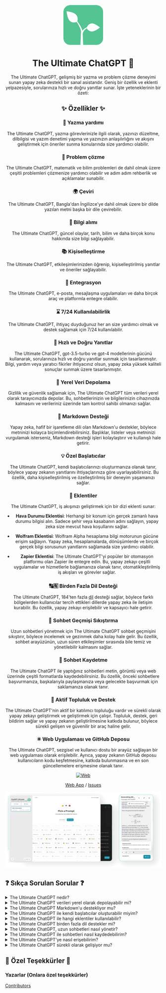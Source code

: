<div align="center">
<img src="./../../docs/images/icon.png" alt="The Ultimate ChatGPT İkonu"/>

<h1 align="center">The Ultimate ChatGPT 🌟</h1>

The Ultimate ChatGPT, gelişmiş bir yazma ve problem çözme deneyimi sunan yapay zeka destekli bir sanal asistandır. Geniş bir özellik ve eklenti yelpazesiyle, sorularınıza hızlı ve doğru yanıtlar sunar. İşte yeteneklerinin bir özeti:

## ✨ Özellikler ✨

### 📝 Yazma yardımı
The Ultimate ChatGPT, yazma görevlerinizle ilgili olarak, yazınızı düzeltme, dilbilgisi ve yazım denetimi yapma ve yazınızın anlaşılırlığını ve akışını geliştirmek için öneriler sunma konularında size yardımcı olabilir.

### 💭 Problem çözme
The Ultimate ChatGPT, matematik ve bilim problemleri de dahil olmak üzere çeşitli problemleri çözmenize yardımcı olabilir ve adım adım rehberlik ve açıklamalar sunabilir.

### 🌍 Çeviri
The Ultimate ChatGPT, Bangla'dan İngilizce'ye dahil olmak üzere bir dilde yazılan metni başka bir dile çevirebilir.

### 📑 Bilgi alımı
The Ultimate ChatGPT, güncel olaylar, tarih, bilim ve daha birçok konu hakkında size bilgi sağlayabilir.

### 📚 Kişiselleştirme
The Ultimate ChatGPT, etkileşimlerinizden öğrenip, kişiselleştirilmiş yanıtlar ve öneriler sağlayabilir.

### 📎 Entegrasyon
The Ultimate ChatGPT, e-posta, mesajlaşma uygulamaları ve daha birçok araç ve platformla entegre olabilir.

### ⌛ 7/24 Kullanılabilirlik
The Ultimate ChatGPT, ihtiyaç duyduğunuz her an size yardımcı olmak ve destek sağlamak için 7/24 kullanılabilir.

### 🚀 Hızlı ve Doğru Yanıtlar

The Ultimate ChatGPT, gpt-3.5-turbo ve gpt-4 modellerinin gücünü kullanarak, sorularınıza hızlı ve doğru yanıtlar sunmak için tasarlanmıştır. Bilgi, yardım veya yaratıcı fikirler ihtiyacınız olsun, yapay zeka yüksek kaliteli sonuçlar sunmak üzere tasarlanmıştır.

### 💾 Yerel Veri Depolama

Gizlilik ve güvenlik sağlamak için, The Ultimate ChatGPT tüm verileri yerel olarak tarayıcınızda depolar. Bu, sohbetlerinizin ve bilgilerinizin cihazınızda kalmasını ve verileriniz üzerinde tam kontrol sahibi olmanızı sağlar.

### 🔢 Markdown Desteği

Yapay zeka, hafif bir işaretleme dili olan Markdown'u destekler, böylece metninizi kolayca biçimlendirebilirsiniz. Başlıklar, listeler veya metninizi vurgulamak isterseniz, Markdown desteği işleri kolaylaştırır ve kullanışlı hale getirir.

### 💡 Özel Başlatıcılar

The Ultimate ChatGPT, kendi başlatıcılarınızı oluşturmanıza olanak tanır, böylece yapay zekanın yanıtlarını ihtiyaçlarınıza göre uyarlayabilirsiniz. Bu özellik, daha kişiselleştirilmiş ve özelleştirilmiş bir deneyim yaşamanızı sağlar.

### 🔆 Eklentiler

The Ultimate ChatGPT, iş akışınızı geliştirmek için bir dizi eklenti sunar:

- **Hava Durumu Eklentisi**: Herhangi bir konum için gerçek zamanlı hava durumu bilgisi alın. Sadece şehir veya kasabanın adını sağlayın, yapay zeka size mevcut hava koşullarını sağlar.

- **Wolfram Eklentisi**: Wolfram Alpha hesaplama bilgi motorunun gücüne erişim sağlayın. Yapay zeka, hesaplamalarda, dönüşümlerde ve birçok gerçek bilgi sorusunun yanıtlarını sağlamada size yardımcı olabilir.

- **Zapier Eklentisi**: The Ultimate ChatGPT'yi popüler bir otomasyon platformu olan Zapier ile entegre edin. Bu, yapay zekayı çeşitli uygulamalar ve hizmetlerle bağlamanıza olanak tanır, otomatikleştirilmiş iş akışları ve görevler sağlar.

### 🔠🈶 Birden Fazla Dil Desteği

The Ultimate ChatGPT, 184'ten fazla [dil](./SUPPORTED_LANGUAGES.md) desteği sağlar, böylece farklı bölgelerden kullanıcılar tercih ettikleri dillerde yapay zeka ile iletişim kurabilir. Bu özellik, yapay zekayı erişilebilir ve kapsayıcı hale getirir.

### 💬 Sohbet Geçmişi Sıkıştırma

Uzun sohbetleri yönetmek için The Ultimate ChatGPT sohbet geçmişini sıkıştırır, böylece incelemek ve gezinmek daha kolay hale gelir. Bu özellik, sohbet arayüzünün, uzun süren etkileşimler sırasında bile temiz ve yönetilebilir kalmasını sağlar.

### 📂 Sohbet Kaydetme

The Ultimate ChatGPT ile yaptığınız sohbetleri metin, görüntü veya web üzerinde çeşitli formatlarda kaydedebilirsiniz. Bu özellik, önceki sohbetlere başvurmanıza, başkalarıyla paylaşmanıza veya gelecekte başvurmak için saklamanıza olanak tanır.

### 🔑 Aktif Topluluk ve Destek

The Ultimate ChatGPT'nin aktif bir katılımcı topluluğu vardır ve sürekli olarak yapay zekayı geliştirmek ve geliştirmek için çalışır. Topluluk, destek, geri bildirim sağlar ve yapay zekanın geliştirilmesine katkıda bulunur, böylece sürekli gelişen ve güvenilir bir araç haline gelir.

### ✳ Web Uygulaması ve GitHub Deposu

The Ultimate ChatGPT, sezgisel ve kullanıcı dostu bir arayüz sağlayan bir web uygulaması olarak erişilebilir. Ayrıca, yapay zekanın GitHub deposu kullanıcıların kodu keşfetmesine, katkıda bulunmasına ve en son güncellemelere erişmesine olanak tanır.

[![Web][Web-image]][web-url]

[Web App](https://chatgpt.kiask.xyz/) / [Issues](https://github.com/ki-ask/The-Ultimate-ChatGPT/issues)

[web-url]: https://chatgpt.kiask.xyz
   
[download-url]: https://github.com/ki-ask/The-Ultimate-ChatGPT/releases

[Web-image]: https://img.shields.io/badge/Web-PWA-orange?logo=microsoftedge

![cover](./docs/images/cover.png)

</div>

## ❓ Sıkça Sorulan Sorular ❓

<details>
<summary>The Ultimate ChatGPT nedir?</summary>
The Ultimate ChatGPT, sorularınıza hızlı ve doğru yanıtlar sunan yapay zeka destekli bir sanal asistandır ve yazma ve problem çözme becerilerinizi geliştirmek için çeşitli özellik ve eklentiler sunar.
</details>

<details>
<summary>The Ultimate ChatGPT verileri yerel olarak depolayabilir mi?</summary>
Evet, The Ultimate ChatGPT, verileri yerel olarak tarayıcınızda depolayabilir ve gizlilik ve güvenlik sağlar.
</details>

<details>
<summary>The Ultimate ChatGPT Markdown'u destekliyor mu?</summary>
Evet, The Ultimate ChatGPT, metninizin biçimlendirilmesine ve zengin içerik oluşturmanıza olanak sağlayan Markdown'u destekler.
</details>

<details>
<summary>The Ultimate ChatGPT ile kendi başlatıcılar oluşturabilir miyim?</summary>
Evet, kendi başlatıcılarınızı oluşturabilir ve The Ultimate ChatGPT ile etkileşimlerinizi özelleştirebilirsiniz.
</details>

<details>
<summary>The Ultimate ChatGPT ile hangi eklentiler kullanılabilir?</summary>
The Ultimate ChatGPT, Hava Durumu, Wolfram ve Zapier gibi eklentiler sunar, bu da işinizi kolaylaştırır ve ek işlevsellik sağlar.
</details>

<details>
<summary>The Ultimate ChatGPT birden fazla dil destekler mi?</summary>
Evet, The Ultimate ChatGPT, birden fazla dilde yerleşik başlatıcılara sahiptir, böylece tercih ettiğiniz dilde iletişim kurabilirsiniz.
</details>

<details>
<summary>The Ultimate ChatGPT, uzun sohbetleri nasıl yönetir?</summary>
The Ultimate ChatGPT, uzun sohbetleri etkin bir şekilde yönetmek için sohbet geçmişini sıkıştırır ve sorunsuz bir deneyim sunar.
</details>

<details>
<summary>The Ultimate ChatGPT ile sohbetleri nasıl kaydedebilirim?</summary>
Evet, sohbetleri metin, görüntü veya web üzerinde kaydedebilirsiniz. KiAsk Paylaş özelliğini kullanarak önceki sohbetlere başvurabilir, başkalarıyla paylaşabilir veya gelecekte başvurmak için saklayabilirsiniz.
</details>

<details>
<summary>The Ultimate ChatGPT'ye nasıl erişebilirim?</summary>
The Ultimate ChatGPT bir web uygulaması olarak kullanılabilir ve destek ve ek özelliklere erişmek için GitHub deposuna erişebilirsiniz.
</details>

<details>
<summary>The Ultimate ChatGPT sürekli olarak gelişiyor mu?</summary>
Evet, The Ultimate ChatGPT, güncellemeler ve iyileştirmeler ile sürekli olarak gelişmektedir ve aktif bir katılımcı topluluğuna sahiptir.
</details>

## 🎉 Özel Teşekkürler 🎉

### Yazarlar (Onlara özel teşekkürler)

[Contributors](https://github.com/Yidadaa/ChatGPT-Next-Web/graphs/contributors)

